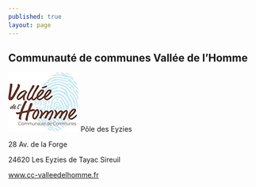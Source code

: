```yaml
---
published: true
layout: page
---
```


## Communauté de communes Vallée de l’Homme

![9_PORTRAIT_logo2.jpg](/data/images/9/portrait/9_PORTRAIT_logo2.jpg)
Pôle des Eyzies

28 Av. de la Forge

24620 Les Eyzies de Tayac Sireuil

[<a href="https://www.cc-valleedelhomme.fr/" target="_blank">www.cc-valleedelhomme.fr</a>]()
